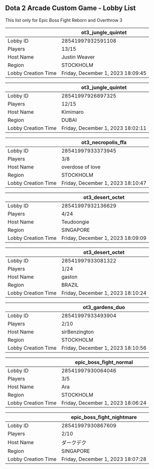 ## Dota 2 Arcade Custom Game - Lobby List

This list only for Epic Boss Fight Reborn and Overthrow 3

|  | ot3_jungle_quintet |
| ------ | ------ |
| Lobby ID | 28541997932591108 |
| Players | 13/15 |
| Host Name | Justin Weaver |
| Region | STOCKHOLM |
| Lobby Creation Time | Friday, December 1, 2023 18:09:45 |


|  | ot3_jungle_quintet |
| ------ | ------ |
| Lobby ID | 28541997926897325 |
| Players | 12/15 |
| Host Name | Kimimaro |
| Region | DUBAI |
| Lobby Creation Time | Friday, December 1, 2023 18:02:11 |


|  | ot3_necropolis_ffa |
| ------ | ------ |
| Lobby ID | 28541997933373945 |
| Players | 3/8 |
| Host Name | overdose of love |
| Region | STOCKHOLM |
| Lobby Creation Time | Friday, December 1, 2023 18:10:47 |


|  | ot3_desert_octet |
| ------ | ------ |
| Lobby ID | 28541997932136629 |
| Players | 4/24 |
| Host Name | Teudoongie |
| Region | SINGAPORE |
| Lobby Creation Time | Friday, December 1, 2023 18:09:09 |


|  | ot3_desert_octet |
| ------ | ------ |
| Lobby ID | 28541997933081322 |
| Players | 1/24 |
| Host Name | gaston |
| Region | BRAZIL |
| Lobby Creation Time | Friday, December 1, 2023 18:10:24 |


|  | ot3_gardens_duo |
| ------ | ------ |
| Lobby ID | 28541997933493904 |
| Players | 2/10 |
| Host Name | sirBenzington |
| Region | STOCKHOLM |
| Lobby Creation Time | Friday, December 1, 2023 18:10:56 |


|  | epic_boss_fight_normal |
| ------ | ------ |
| Lobby ID | 28541997930064046 |
| Players | 3/5 |
| Host Name | Ara |
| Region | STOCKHOLM |
| Lobby Creation Time | Friday, December 1, 2023 18:06:24 |


|  | epic_boss_fight_nightmare |
| ------ | ------ |
| Lobby ID | 28541997930867609 |
| Players | 2/10 |
| Host Name | ダークデク |
| Region | SINGAPORE |
| Lobby Creation Time | Friday, December 1, 2023 18:07:28 |


